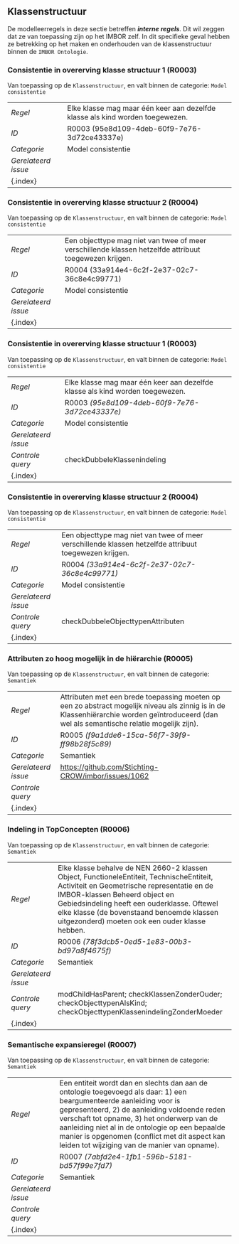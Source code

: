 ## Klassenstructuur

De modelleerregels in deze sectie betreffen ***interne regels***. Dit wil zeggen dat ze van toepassing zijn op het IMBOR zelf. In dit specifieke geval hebben ze betrekking op het maken en onderhouden van de klassenstructuur binnen de `IMBOR Ontologie`.

### Consistentie in overerving klasse structuur 1 (R0003)

Van toepassing op de `Klassenstructuur`, en valt binnen de categorie: `Model consistentie`

| | |
| ----- | ---- | 
| *Regel* | Elke klasse mag maar één keer aan dezelfde klasse als kind worden toegewezen. | 
| *ID* | R0003 (95e8d109-4deb-60f9-7e76-3d72ce43337e) |
| *Categorie* | Model consistentie
 |*Gerelateerd issue* |  |
| {.index} | | 


### Consistentie in overerving klasse structuur 2 (R0004)

Van toepassing op de `Klassenstructuur`, en valt binnen de categorie: `Model consistentie`

| | |
| ----- | ---- | 
| *Regel* | Een objecttype mag niet van twee of meer verschillende klassen hetzelfde attribuut toegewezen krijgen. | 
| *ID* | R0004 (33a914e4-6c2f-2e37-02c7-36c8e4c99771) |
| *Categorie* | Model consistentie
 |*Gerelateerd issue* |  |
| {.index} | | 


### Consistentie in overerving klasse structuur 1 (R0003)

Van toepassing op de `Klassenstructuur`, en valt binnen de categorie: `Model consistentie`

| | |
| ----- | ---- | 
| *Regel* | Elke klasse mag maar één keer aan dezelfde klasse als kind worden toegewezen. | 
| *ID* | R0003 *(95e8d109-4deb-60f9-7e76-3d72ce43337e)* |
| *Categorie* | Model consistentie
 |*Gerelateerd issue* |  |
 |*Controle query* | checkDubbeleKlassenindeling |
| {.index} | | 


### Consistentie in overerving klasse structuur 2 (R0004)

Van toepassing op de `Klassenstructuur`, en valt binnen de categorie: `Model consistentie`

| | |
| ----- | ---- | 
| *Regel* | Een objecttype mag niet van twee of meer verschillende klassen hetzelfde attribuut toegewezen krijgen. | 
| *ID* | R0004 *(33a914e4-6c2f-2e37-02c7-36c8e4c99771)* |
| *Categorie* | Model consistentie
 |*Gerelateerd issue* |  |
 |*Controle query* | checkDubbeleObjecttypenAttributen |
| {.index} | | 


### Attributen zo hoog mogelijk in de hiërarchie (R0005)

Van toepassing op de `Klassenstructuur`, en valt binnen de categorie: `Semantiek`

| | |
| ----- | ---- | 
| *Regel* | Attributen met een brede toepassing moeten op een zo abstract mogelijk niveau als zinnig is in de Klassenhiërarchie worden geïntroduceerd (dan wel als semantische relatie mogelijk zijn). | 
| *ID* | R0005 *(f9a1dde6-15ca-56f7-39f9-ff98b28f5c89)* |
| *Categorie* | Semantiek
 |*Gerelateerd issue* | https://github.com/Stichting-CROW/imbor/issues/1062 |
 |*Controle query* |  |
| {.index} | | 


### Indeling in TopConcepten (R0006)

Van toepassing op de `Klassenstructuur`, en valt binnen de categorie: `Semantiek`

| | |
| ----- | ---- | 
| *Regel* | Elke klasse behalve de NEN 2660-2 klassen Object, FunctioneleEntiteit, TechnischeEntiteit, Activiteit en Geometrische representatie en de IMBOR-klassen Beheerd object en Gebiedsindeling heeft een ouderklasse. Oftewel elke klasse (de bovenstaand benoemde klassen uitgezonderd) moeten ook een ouder klasse hebben. | 
| *ID* | R0006 *(78f3dcb5-0ed5-1e83-00b3-bd97a8f4675f)* |
| *Categorie* | Semantiek
 |*Gerelateerd issue* |  |
 |*Controle query* | modChildHasParent; checkKlassenZonderOuder; checkObjecttypenAlsKind; checkObjecttypenKlassenindelingZonderMoeder |
| {.index} | | 


### Semantische expansieregel (R0007)

Van toepassing op de `Klassenstructuur`, en valt binnen de categorie: `Semantiek`

| | |
| ----- | ---- | 
| *Regel* | Een entiteit wordt dan en slechts dan aan de ontologie toegevoegd als daar: 1) een beargumenteerde aanleiding voor is gepresenteerd, 2) de aanleiding voldoende reden verschaft tot opname, 3) het onderwerp van de aanleiding niet al in de ontologie op een bepaalde manier is opgenomen (conflict met dit aspect kan leiden tot wijziging van de manier van opname). | 
| *ID* | R0007 *(7abfd2e4-1fb1-596b-5181-bd57f99e7fd7)* |
| *Categorie* | Semantiek
 |*Gerelateerd issue* |  |
 |*Controle query* |  |
| {.index} | | 


